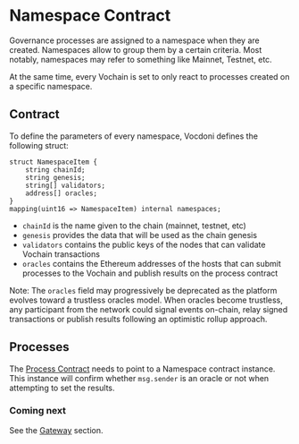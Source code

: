 # Namespace Contract

Governance processes are assigned to a namespace when they are created. Namespaces allow to group them by a certain criteria. Most notably, namespaces may refer to something like Mainnet, Testnet, etc.

At the same time, every Vochain is set to only react to processes created on a specific namespace.

## Contract

To define the parameters of every namespace, Vocdoni defines the following struct:

```solidity
struct NamespaceItem {
    string chainId;
    string genesis;
    string[] validators;
    address[] oracles;
}
mapping(uint16 => NamespaceItem) internal namespaces;
```

- `chainId` is the name given to the chain (mainnet, testnet, etc)
- `genesis` provides the data that will be used as the chain genesis
- `validators` contains the public keys of the nodes that can validate Vochain transactions
- `oracles` contains the Ethereum addresses of the hosts that can submit processes to the Vochain and publish results on the process contract

Note: The `oracles` field may progressively be deprecated as the platform evolves toward a trustless oracles model. When oracles become trustless, any participant from the network could signal events on-chain, relay signed transactions or publish results following an optimistic rollup approach.

## Processes

The [Process Contract](/architecture/smart-contracts/process) needs to point to a Namespace contract instance. This instance will confirm whether `msg.sender` is an oracle or not when attempting to set the results.

### Coming next

See the [Gateway](/architecture/services/gateway) section.
